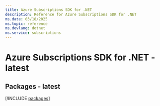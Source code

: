 ```yaml
---
title: Azure Subscriptions SDK for .NET
description: Reference for Azure Subscriptions SDK for .NET
ms.date: 03/18/2025
ms.topic: reference
ms.devlang: dotnet
ms.service: subscriptions
---
```

# Azure Subscriptions SDK for .NET - latest
## Packages - latest
[!INCLUDE [packages](subscriptions-index.md)]